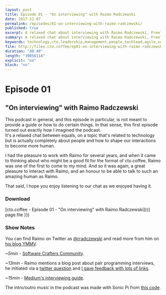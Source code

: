 ```yaml
---
layout: post
title: Episode 01 - "On interviewing" with Raimo Radczewski
date: 2017-12-07
permalink: /episodes/01-on-interviewing-with-raimo-radczewski/
published: true
excerpt: A relaxed chat about interviewing with Raimo Radczewski, Freelance Software Developer and Coach from Berlin.
summary: A relaxed chat about interviewing with Raimo Radczewski, Freelance Software Developer and Coach from Berlin.
keywords: technology,cto,leadership,management,people,techlead,agile,softwaredevelopment,interviewing,hiring
file: http://files.cto.coffee/ep01-on-interviewing-with-raimo-radczewski/cto.coffee__ep01.mp3
duration: "40:40"
length: "39056114"
explicit: "no"
block: "no"
---
```


# Episode 01
## "On interviewing" with Raimo Radczewski

This podcast in general, and this episode in particular, is not meant to provide a guide or how to do certain things. In
that sense, this first episode turned out exactly how I imagined the podcast.  
It's a relaxed chat between equals, on a topic that's related to technology but is actually completely about people
and how to shape our interactions to become more human.

I had the pleasure to work with Raimo for several years, and when it came to thinking about who might be a good fit for
the format of cto.coffee, Raimo was one of the first to come to my mind. And so it was again, a great pleasure to
interact with Raimo, and an honour to be able to talk to such an amazing human as Raimo.

That said, I hope you enjoy listening to our chat as we enjoyed having it.


### Download

[cto.coffee - Episode 01 - "On interviewing" with Raimo Radczewski]({{ page.file }})


### Show Notes

You can find Raimo on Twitter as [@rradczewski][@rradczewski] and read more from him on [his blog YMMV][raimo-blog].

_~5min_ - [Software Crafters Community][sc-slack].

_~13min_ - Raimo mentions a blog post about pair programming interviews, he initiated via a [twitter
question][pp-interview-twitter-question] and [I gave feedback with lots of links][blogpost-issue].

_~15min_ - [Medium's interviewing guide][medium-interviewing-guide].

The intro/outro music in the podcast was made with Sonic Pi from [this code][intro-music].

[@rradczewski]: https://twitter.com/rradczewski
[raimo-blog]: https://ymmv.craftswerk.io
[intro-music]: https://github.com/benjmin-r/music/blob/master/2017-12-04_cto.coffee-intro.rb
[sc-slack]: http://slack.softwarecrafters.org/
[pp-interview-twitter-question]: https://twitter.com/rradczewski/status/859826814885273604
[blogpost-issue]: https://github.com/rradczewski/ymmv/issues/1
[medium-interviewing-guide]: https://medium.engineering/engineering-interviews-refining-our-process-52fbc9510e91
